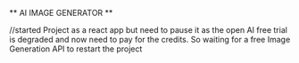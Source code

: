 ** AI IMAGE GENERATOR ** 

//started Project as a react app but need to pause it as the open AI free trial is degraded and now need to pay for the credits.
So waiting for a free Image Generation API to restart the project
